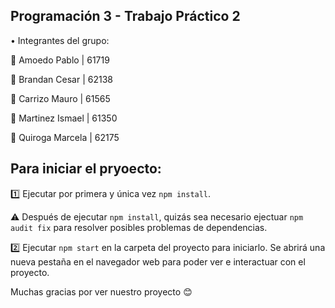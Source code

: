 ## Programación 3   -   Trabajo Práctico 2

•   Integrantes del grupo:

👤   Amoedo Pablo        |   61719

👤   Brandan Cesar       |   62138

👤   Carrizo Mauro       |   61565

👤   Martinez Ismael     |   61350

👤   Quiroga Marcela     |   62175

## Para iniciar el pryoecto:

1️⃣   Ejecutar por primera y única vez `npm install`.

⚠️   Después de ejecutar `npm install`, quizás sea necesario ejectuar `npm audit fix` para resolver posibles problemas de dependencias.

2️⃣   Ejecutar `npm start` en la carpeta del proyecto para iniciarlo. Se abrirá una nueva pestaña en el navegador web para poder ver e interactuar con el proyecto.

Muchas gracias por ver nuestro proyecto 😊
